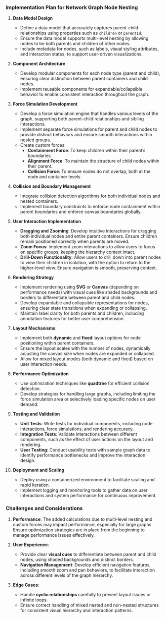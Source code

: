 ### Implementation Plan for Network Graph Node Nesting

1. **Data Model Design**
   - Define a data model that accurately captures parent-child relationships using properties such as `children` or `parentId`.
   - Ensure the data model supports multi-level nesting by allowing nodes to be both parents and children of other nodes.
   - Include metadata for nodes, such as labels, visual styling attributes, and interaction states, to support user-driven visualizations.

2. **Component Architecture**
   - Develop modular components for each node type (parent and child), ensuring clear distinction between parent containers and child nodes.
   - Implement reusable components for expandable/collapsible behavior to enable consistent interaction throughout the graph.

3. **Force Simulation Development**
   - Develop a force simulation engine that handles various levels of the graph, supporting both parent-child relationships and sibling interactions.
   - Implement separate force simulations for parent and child nodes to provide distinct behaviors and ensure smooth interactions within nested groups.
   - Create custom forces:
     - **Containment Force**: To keep children within their parent’s boundaries.
     - **Alignment Force**: To maintain the structure of child nodes within their parent.
     - **Collision Force**: To ensure nodes do not overlap, both at the node and container levels.

4. **Collision and Boundary Management**
   - Integrate collision detection algorithms for both individual nodes and nested containers.
   - Implement boundary constraints to enforce node containment within parent boundaries and enforce canvas boundaries globally.

5. **User Interaction Implementation**
   - **Dragging and Zooming**: Develop intuitive interactions for dragging both individual nodes and entire parent containers. Ensure children remain positioned correctly when parents are moved.
   - **Zoom Focus**: Implement zoom interactions to allow users to focus on specific groups, keeping the hierarchy context intact.
   - **Drill-Down Functionality**: Allow users to drill down into parent nodes to view their children in isolation, with the option to return to the higher-level view. Ensure navigation is smooth, preserving context.

6. **Rendering Strategy**
   - Implement rendering using **SVG** or **Canvas** (depending on performance needs) with visual cues like shaded backgrounds and borders to differentiate between parent and child nodes.
   - Develop expandable and collapsible representations for nodes, ensuring clear state transitions when expanding or collapsing.
   - Maintain label clarity for both parents and children, including annotation features for better user comprehension.

7. **Layout Mechanisms**
   - Implement both **dynamic** and **fixed** layout options for node positioning within parent containers.
   - Ensure the layout scales with the number of nodes, dynamically adjusting the canvas size when nodes are expanded or collapsed.
   - Allow for mixed layout modes (both dynamic and fixed) based on user interaction needs.

8. **Performance Optimization**
   - Use optimization techniques like **quadtree** for efficient collision detection.
   - Develop strategies for handling large graphs, including limiting the force simulation area or selectively loading specific nodes on user demand.

9. **Testing and Validation**
   - **Unit Tests**: Write tests for individual components, including node interactions, force simulations, and rendering accuracy.
   - **Integration Tests**: Validate interactions between different components, such as the effect of user actions on the layout and rendering.
   - **User Testing**: Conduct usability tests with sample graph data to identify performance bottlenecks and improve the interaction design.

10. **Deployment and Scaling**
    - Deploy using a containerized environment to facilitate scaling and rapid iteration.
    - Implement logging and monitoring tools to gather data on user interactions and system performance for continuous improvement.

### Challenges and Considerations

1. **Performance**: The added calculations due to multi-level nesting and custom forces may impact performance, especially for large graphs. Ensure optimization strategies are in place from the beginning to manage performance issues effectively.

2. **User Experience**:
   - Provide clear **visual cues** to differentiate between parent and child nodes, using shaded backgrounds and distinct borders.
   - **Navigation Management**: Develop efficient navigation features, including smooth zoom and pan behaviors, to facilitate interaction across different levels of the graph hierarchy.

3. **Edge Cases**:
   - Handle **cyclic relationships** carefully to prevent layout issues or infinite loops.
   - Ensure correct handling of mixed nested and non-nested structures for consistent visual hierarchy and interaction patterns.